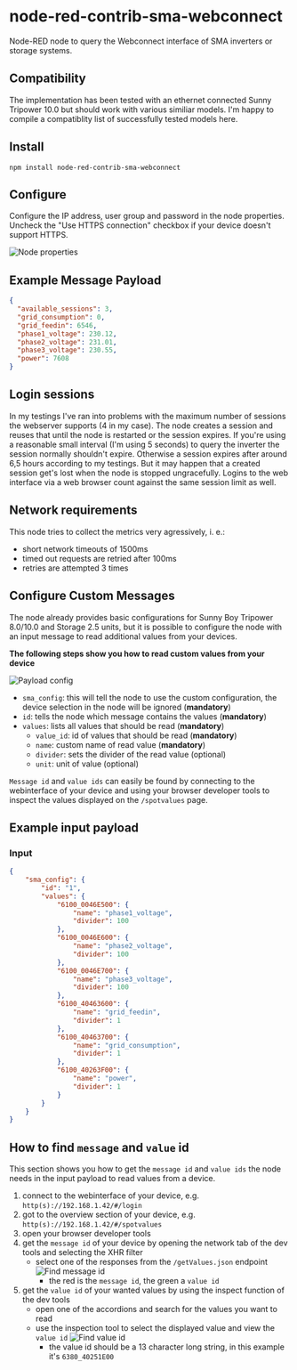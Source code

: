 # node-red-contrib-sma-webconnect

Node-RED node to query the Webconnect interface of SMA inverters or storage systems.

## Compatibility
The implementation has been tested with an ethernet connected Sunny Tripower 10.0 but should work with various similiar models. I'm happy to compile a compatiblity list of successfully tested models here.

## Install

```
npm install node-red-contrib-sma-webconnect
```

## Configure

Configure the IP address, user group and password in the node properties. Uncheck the "Use HTTPS connection" checkbox if your device doesn't support HTTPS.

![Node properties](node-properties.png)

## Example Message Payload

```json
{
  "available_sessions": 3,
  "grid_consumption": 0,
  "grid_feedin": 6546,
  "phase1_voltage": 230.12,
  "phase2_voltage": 231.01,
  "phase3_voltage": 230.55,
  "power": 7608
}
```

## Login sessions
In my testings I've ran into problems with the maximum number of sessions the webserver supports (4 in my case). The node creates a session and reuses that until the node is restarted or the session expires. If you're using a reasonable small interval (I'm using 5 seconds) to query the inverter the session normally shouldn't expire. Otherwise a session expires after around 6,5 hours according to my testings. But it may happen that a created session get's lost when the node is stopped ungracefully. Logins to the web interface via a web browser count against the same session limit as well.

## Network requirements
This node tries to collect the metrics very agressively, i. e.:
* short network timeouts of 1500ms
* timed out requests are retried after 100ms
* retries are attempted 3 times

## Configure Custom Messages
The node already provides basic configurations for Sunny Boy Tripower 8.0/10.0 and Storage 2.5 units, but it is possible to configure the node with an input message to read additional values from your devices.

**The following steps show you how to read custom values from your device**

![Payload config](input-payload.png)

* `sma_config`: this will tell the node to use the custom configuration, the device selection in the node will be ignored (**mandatory**)
* `id`: tells the node which message contains the values (**mandatory**)
* `values`: lists all values that should be read (**mandatory**)
  * `value_id`: id of values that should be read (**mandatory**)
  * `name`: custom name of read value (**mandatory**)
  * `divider`: sets the divider of the read value (optional)
  * `unit`: unit of value (optional)

`Message id` and `value ids` can easily be found by connecting to the webinterface of your device and using your browser developer tools to inspect the values displayed on the `/spotvalues` page.

## Example input payload

### Input
```json
{
    "sma_config": {
        "id": "1",
        "values": {
            "6100_0046E500": {
                "name": "phase1_voltage",
                "divider": 100
            },
            "6100_0046E600": {
                "name": "phase2_voltage",
                "divider": 100
            },
            "6100_0046E700": {
                "name": "phase3_voltage",
                "divider": 100
            },
            "6100_40463600": {
                "name": "grid_feedin",
                "divider": 1
            },
            "6100_40463700": {
                "name": "grid_consumption",
                "divider": 1
            },
            "6100_40263F00": {
                "name": "power",
                "divider": 1
            }
        }
    }
}
```

## How to find `message` and `value` id
This section shows you how to get the `message id` and `value ids` the node needs in the input payload to read values from a device.

1. connect to the webinterface of your device, e.g. `http(s)://192.168.1.42/#/login`
2. got to the overview section of your device, e.g. `http(s)://192.168.1.42/#/spotvalues`
3. open your browser developer tools
4. get the `message id` of your device by opening the network tab of the dev tools and selecting the XHR filter
    * select one of the responses from the `/getValues.json` endpoint
    ![Find message id](find-message-id.png)
        * the red is the `message id`, the green a `value id`
5. get the `value id` of your wanted values by using the inspect function of the dev tools
    * open one of the accordions and search for the values you want to read
    * use the inspection tool to select the displayed value and view the `value id`
![Find value id](find-value-ids.png)
      * the value id should be a 13 character long string, in this example it's `6380_40251E00`


